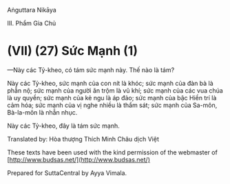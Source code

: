 Aṅguttara Nikāya

III. Phẩm Gia Chủ

# (VII) (27) Sức Mạnh (1)

—Này các Tỷ-kheo, có tám sức mạnh này. Thế nào là tám?

Này các Tỷ-kheo, sức mạnh của con nít là khóc; sức mạnh của đàn bà là phẫn nộ; sức mạnh của người ăn trộm là vũ khí; sức mạnh của các vua chúa là uy quyền; sức mạnh của kẻ ngu là áp đảo; sức mạnh của bậc Hiền trí là cảm hóa; sức mạnh của vị nghe nhiều là thẩm sát; sức mạnh của Sa-môn, Bà-la-môn là nhẫn nhục.

Này các Tỷ-kheo, đây là tám sức mạnh.

Translated by: Hòa thượng Thích Minh Châu dịch Việt

These texts have been used with the kind permission of the webmaster of [http://www.budsas.net/](http://www.budsas.net/)

Prepared for SuttaCentral by Ayya Vimala.